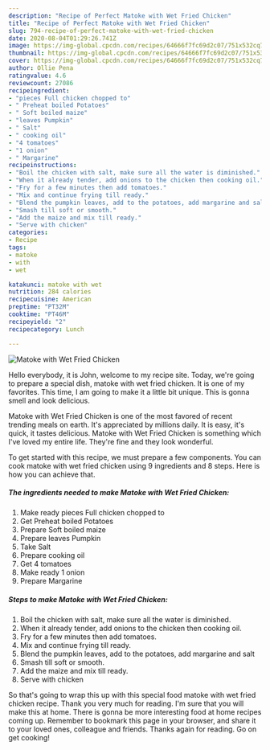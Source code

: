 ```yaml
---
description: "Recipe of Perfect Matoke with Wet Fried Chicken"
title: "Recipe of Perfect Matoke with Wet Fried Chicken"
slug: 794-recipe-of-perfect-matoke-with-wet-fried-chicken
date: 2020-08-04T01:29:26.741Z
image: https://img-global.cpcdn.com/recipes/64666f7fc69d2c07/751x532cq70/matoke-with-wet-fried-chicken-recipe-main-photo.jpg
thumbnail: https://img-global.cpcdn.com/recipes/64666f7fc69d2c07/751x532cq70/matoke-with-wet-fried-chicken-recipe-main-photo.jpg
cover: https://img-global.cpcdn.com/recipes/64666f7fc69d2c07/751x532cq70/matoke-with-wet-fried-chicken-recipe-main-photo.jpg
author: Ollie Pena
ratingvalue: 4.6
reviewcount: 27086
recipeingredient:
- "pieces Full chicken chopped to"
- " Preheat boiled Potatoes"
- " Soft boiled maize"
- "leaves Pumpkin"
- " Salt"
- " cooking oil"
- "4 tomatoes"
- "1 onion"
- " Margarine"
recipeinstructions:
- "Boil the chicken with salt, make sure all the water is diminished."
- "When it already tender, add onions to the chicken then cooking oil."
- "Fry for a few minutes then add tomatoes."
- "Mix and continue frying till ready."
- "Blend the pumpkin leaves, add to the potatoes, add margarine and salt"
- "Smash till soft or smooth."
- "Add the maize and mix till ready."
- "Serve with chicken"
categories:
- Recipe
tags:
- matoke
- with
- wet

katakunci: matoke with wet 
nutrition: 284 calories
recipecuisine: American
preptime: "PT32M"
cooktime: "PT46M"
recipeyield: "2"
recipecategory: Lunch

---
```



![Matoke with Wet Fried Chicken](https://img-global.cpcdn.com/recipes/64666f7fc69d2c07/751x532cq70/matoke-with-wet-fried-chicken-recipe-main-photo.jpg)

Hello everybody, it is John, welcome to my recipe site. Today, we're going to prepare a special dish, matoke with wet fried chicken. It is one of my favorites. This time, I am going to make it a little bit unique. This is gonna smell and look delicious.



Matoke with Wet Fried Chicken is one of the most favored of recent trending meals on earth. It's appreciated by millions daily. It is easy, it's quick, it tastes delicious. Matoke with Wet Fried Chicken is something which I've loved my entire life. They're fine and they look wonderful.


To get started with this recipe, we must prepare a few components. You can cook matoke with wet fried chicken using 9 ingredients and 8 steps. Here is how you can achieve that.

<!--inarticleads1-->

##### The ingredients needed to make Matoke with Wet Fried Chicken:

1. Make ready pieces Full chicken chopped to
1. Get  Preheat boiled Potatoes
1. Prepare  Soft boiled maize
1. Prepare leaves Pumpkin
1. Take  Salt
1. Prepare  cooking oil
1. Get 4 tomatoes
1. Make ready 1 onion
1. Prepare  Margarine




<!--inarticleads2-->

##### Steps to make Matoke with Wet Fried Chicken:

1. Boil the chicken with salt, make sure all the water is diminished.
1. When it already tender, add onions to the chicken then cooking oil.
1. Fry for a few minutes then add tomatoes.
1. Mix and continue frying till ready.
1. Blend the pumpkin leaves, add to the potatoes, add margarine and salt
1. Smash till soft or smooth.
1. Add the maize and mix till ready.
1. Serve with chicken




So that's going to wrap this up with this special food matoke with wet fried chicken recipe. Thank you very much for reading. I'm sure that you will make this at home. There is gonna be more interesting food at home recipes coming up. Remember to bookmark this page in your browser, and share it to your loved ones, colleague and friends. Thanks again for reading. Go on get cooking!
